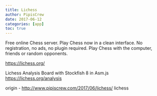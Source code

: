 ```yaml
---
title: Lichess
author: PipisCrew
date: 2017-06-12
categories: [app]
toc: true
---
```


Free online Chess server. Play Chess now in a clean interface. No registration, no ads, no plugin required. Play Chess with the computer, friends or random opponents.

https://lichess.org/

Lichess Analysis Board with Stockfish 8 in Asm.js
https://lichess.org/analysis

origin - http://www.pipiscrew.com/2017/06/lichess/ lichess